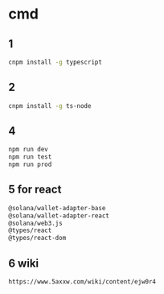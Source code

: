# cmd

## 1
```bash
cnpm install -g typescript
```

## 2
```bash
cnpm install -g ts-node
```

## 4
```bash
npm run dev
npm run test
npm run prod
```

## 5 for react
```bash
@solana/wallet-adapter-base
@solana/wallet-adapter-react
@solana/web3.js
@types/react
@types/react-dom
```

## 6 wiki
```
https://www.5axxw.com/wiki/content/ejw0r4
```